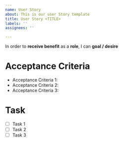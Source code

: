```yaml
---
name: User Story
about: This is our user Story template
title: User Story <TITLE>
labels: ''
assignees: ''

---
```


In order to **receive benefit** as a **role**, I can **goal / desire**

# Acceptance Criteria
- Acceptance Criteria 1:
- Acceptance Criteria 2:
- Acceptance Criteria 3:

# Task
- [ ] Task 1
- [ ] Task 2
- [ ] Task 3

